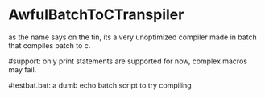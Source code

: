 # AwfulBatchToCTranspiler
as the name says on the tin, its a very unoptimized compiler made in batch that compiles batch to c.

#support: only print statements are supported for now, complex macros may fail.

#testbat.bat: a dumb echo batch script to try compiling
